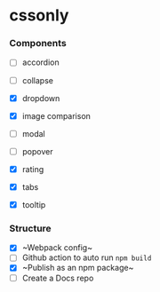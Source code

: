 # cssonly

### Components
- [ ] accordion
- [ ] collapse
- [x] dropdown
- [x] image comparison
- [ ] modal
- [ ] popover
- [x] rating
- [x] tabs
- [x] tooltip


### Structure
- [x] ~Webpack config~
- [ ] Github action to auto run `npm build`
- [x] ~Publish as an npm package~
- [ ] Create a Docs repo
